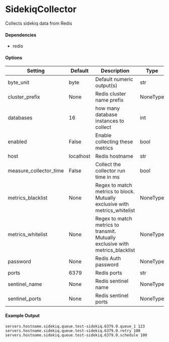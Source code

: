 <!--This file was generated from the python source
Please edit the source to make changes
-->
SidekiqCollector
=====

Collects sidekiq data from Redis

#### Dependencies

 * redis


#### Options

Setting | Default | Description | Type
--------|---------|-------------|-----
byte_unit | byte | Default numeric output(s) | str
cluster_prefix | None | Redis cluster name prefix | NoneType
databases | 16 | how many database instances to collect | int
enabled | False | Enable collecting these metrics | bool
host | localhost | Redis hostname | str
measure_collector_time | False | Collect the collector run time in ms | bool
metrics_blacklist | None | Regex to match metrics to block. Mutually exclusive with metrics_whitelist | NoneType
metrics_whitelist | None | Regex to match metrics to transmit. Mutually exclusive with metrics_blacklist | NoneType
password | None | Redis Auth password | NoneType
ports | 6379 | Redis ports | str
sentinel_name | None | Redis sentinel name | NoneType
sentinel_ports | None | Redis sentinel ports | NoneType

#### Example Output

```
servers.hostname.sidekiq.queue.test-sidekiq.6379.0.queue_1 123
servers.hostname.sidekiq.queue.test-sidekiq.6379.0.retry 100
servers.hostname.sidekiq.queue.test-sidekiq.6379.0.schedule 100
```

